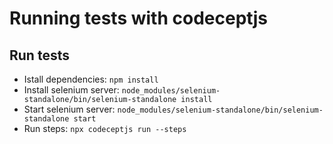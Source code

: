 # Running tests with codeceptjs

## Run tests
- Istall dependencies: `npm install`
- Install selenium server: `node_modules/selenium-standalone/bin/selenium-standalone install`
- Start selenium server: `node_modules/selenium-standalone/bin/selenium-standalone start`
- Run steps: `npx codeceptjs run --steps`